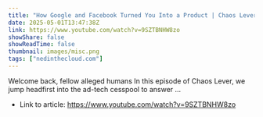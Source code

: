 ```yaml
---
title: "How Google and Facebook Turned You Into a Product | Chaos Lever"
date: 2025-05-01T13:47:38Z
link: https://www.youtube.com/watch?v=9SZTBNHW8zo
showShare: false
showReadTime: false
thumbnail: images/misc.png
tags: ["nedinthecloud.com"]
---
```

Welcome back, fellow alleged humans In this episode of Chaos Lever, we jump headfirst into the ad-tech cesspool to answer ...

- Link to article: https://www.youtube.com/watch?v=9SZTBNHW8zo